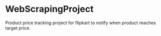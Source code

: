 # WebScrapingProject
Product price tracking project for flipkart to notify when product reaches target price.
